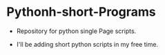 # Pythonh-short-Programs
* Repository for python single Page scripts.

* I'll be adding short python scripts in my free time.

